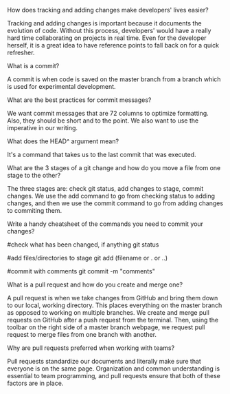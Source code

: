 How does tracking and adding changes make developers' lives easier?

Tracking and adding changes is important because it documents the evolution of code. Without this process, developers' would have a really hard time collaborating on projects in real time. Even for the developer herself, it is a great idea to have reference points to fall back on for a quick refresher.

What is a commit?

A commit is when code is saved on the master branch from a branch which is used for experimental development.

What are the best practices for commit messages?

We want commit messages that are 72 columns to optimize formatting. Also, they should be short and to the point. We also want to use the imperative in our writing.

What does the HEAD^ argument mean?

It's a command that takes us to the last commit that was executed.

What are the 3 stages of a git change and how do you move a file from one stage to the other?

The three stages are: check git status, add changes to stage, commit changes. We use the add command to go from checking status to adding changes, and then we use the commit command to go from adding changes to commiting them.

Write a handy cheatsheet of the commands you need to commit your changes?

#check what has been changed, if anything
git status

#add files/directories to stage
git add (filename or . or ..)

#commit with comments
git commit -m "comments"

What is a pull request and how do you create and merge one?

A pull request is when we take changes from GitHub and bring them down to our local, working directory. This places everything on the master branch as opposed to working on multiple branches. We create and merge pull requests on GitHub after a push request from the terminal. Then, using the toolbar on the right side of a master branch webpage, we request pull request to merge files from one branch with another.

Why are pull requests preferred when working with teams?

Pull requests standardize our documents and literally make sure that everyone is on the same page. Organization and common understanding is essential to team programming, and pull requests ensure that both of these factors are in place.